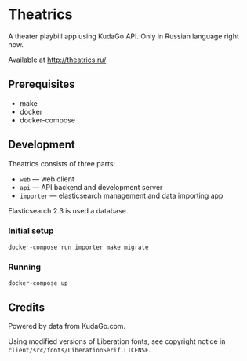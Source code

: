 Theatrics
=========

A theater playbill app using KudaGo API. Only in Russian language right now.

Available at http://theatrics.ru/


Prerequisites
-------------

- make
- docker
- docker-compose


Development
-----------

Theatrics consists of three parts:

- `web` — web client
- `api` — API backend and development server
- `importer` — elasticsearch management and data importing app

Elasticsearch 2.3 is used a database.


### Initial setup

    docker-compose run importer make migrate


### Running

	docker-compose up


Credits
-------

Powered by data from KudaGo.com.

Using modified versions of Liberation fonts, see copyright notice in `client/src/fonts/LiberationSerif.LICENSE`.
